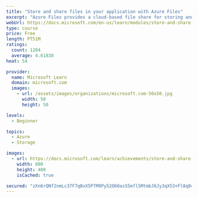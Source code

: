 ```yaml
---
title: "Store and share files in your application with Azure Files"
excerpt: "Azure Files provides a cloud-based file share for storing and sharing files to applications. Whether it's an application hosted in Azure App Service, an Azure VM, or an on-premises app, Azure Files can store and share file access between one or more applications and systems in a secure and failure-resilient manner."
webUrl: https://docs.microsoft.com/en-us/learn/modules/store-and-share-with-azure-files/
type: course
price: Free
length: PT51M
ratings:
  count: 1284
  average: 4.61838
heat: 54

provider:
  name: Microsoft Learn
  domain: microsoft.com
  images:
    - url: /assets/images/organizations/microsoft.com-50x50.jpg
      width: 50
      height: 50

levels:
  - Beginner

topics:
  - Azure
  - Storage

images:
  - url: https://docs.microsoft.com/learn/achievements/store-and-share-with-azure-files-social.png
    width: 800
    height: 400
    isCached: true

secured: "zXn6rQNf2nmLc37F7qBxX5P7M9Py52O60asS5mflSMtmbJ6Jy3qX53+Fl8q04BMUxBW9Nc/f1KuBAH6tn0SuLtcWm2i7EgAHSjkLF+Rx84j+VaCICDnF9341rRAu7WTTwSMbB7OBvNuGYJHUfm/LGqZ6cildYYOCx56slMonSRHe1PQ/oWyhaHihuVXVI8eRc2JC6wfDQMiz23TFHNNOCQkQaRpdWRT6+0AKgX3gkJ8zhwiCy6wapAYHXkTQSYtzVTRxMY4u3g49Kfi93k58VGaOh+jeFfslZTu85tcHS0PZN1VOpHvQd5dc0vPN49BOWRGyvkJcIz+HwUdoQchLRCVF+HS9dGyTfBqn9IuqfQ9sX3Ep/U0ZInYR0Jipcs7D0gmug+MR8ciTD6ZhsHVLcauP2huExqD2TpsSCC8LizE=;5gvJfIiwhXZtCgwF3eyg2A=="
---
```


